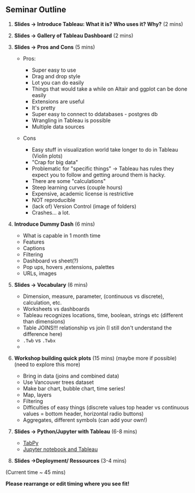 ## Seminar Outline

1. **Slides -> Introduce Tableau: What it is? Who uses it? Why?** (2 mins)
1. **Slides -> Gallery of Tableau Dashboard** (2 mins) 
1. **Slides -> Pros and Cons** (5 mins) 
    - Pros: 
      - Super easy to use
      - Drag and drop style
      - Lot you can do easily
      - Things that would take a while on Altair and ggplot can be done easily
      - Extensions are useful
      - It's pretty
      - Super easy to connect to ddatabases - postgres db
      - Wrangling in Tableau is possible
      - Multiple data sources
        
    - Cons
      - Easy stuff in visualization world take longer to do in Tableau (Violin plots)
      - "Crap for big data"
      - Problematic for "specific things" -> Tableau has rules they expect you to follow and getting around them is hacky. 
      - There are some "calculations"
      - Steep learning curves (couple hours)
      - Expensive, academic license is restrictive
      - NOT reproducible
      - (lack of) Version Control (image of folders) 
      - Crashes... a lot. 

1. **Introduce Dummy Dash** (6 mins) 
    - What is capable in 1 month time 
    - Features 
    - Captions 
    - Filtering
    - Dashboard vs sheet(?) 
    - Pop ups, hovers ,extensions, palettes
    - URLs, images 

1. **Slides -> Vocabulary** (6 mins) 
    - Dimension, measure, parameter, (continuous vs discrete),  calculation, etc.
    - Worksheets vs dashboards
    - Tableau recognizes locations, time, boolean, strings etc (different than dimensions)
    - Table JOINS!!! relationship vs join (I still don't understand the difference here) 
    - `.Twb` vs `.Twbx`
    - 

1. **Workshop building quick plots** (15 mins) (maybe more if possible) 
    (need to explore this more) 
    - Bring in data (joins and combined data) 
    - Use Vancouver trees dataset 
    - Make bar chart, bubble chart, time series!
    - Map, layers 
    - Filtering 
    - Difficulties of easy things (discrete values top header vs continuous values = bottom header, horizontal radio buttons)
    - Aggregates, different symbols (can add your own!) 

1. **Slides -> Python/Jupyter with Tableau** (6-8 mins)
    - [TabPy](https://www.tableau.com/about/blog/2016/11/leverage-power-python-tableau-tabpy-62077)
    - [Jupyter notebook and Tableau](https://www.tableau.com/about/blog/2017/1/building-advanced-analytics-applications-tabpy-64916)


1. **Slides ->Deployment/ Ressources** (3-4 mins) 

(Current time ~ 45 mins) 

**Please rearrange or edit timing where you see fit!**
 









